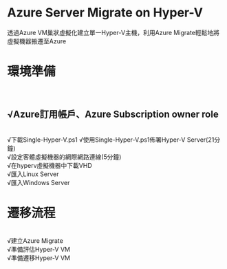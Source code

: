 # Azure Server Migrate on Hyper-V
 透過Azure VM巢狀虛擬化建立單一Hyper-V主機，利用Azure Migrate輕鬆地將虛擬機器搬遷至Azure

<h1>環境準備</h1><br>
 <h2>√Azure訂用帳戶、Azure Subscription owner role</h2><br>
 √下載Single-Hyper-V.ps1
 √使用Single-Hyper-V.ps1佈署Hyper-V Server(21分鐘)<br> 
 √設定客體虛擬機器的網際網路連線(5分鐘)<br> 
 √在hyperv虛擬機器中下載VHD<br>
 √匯入Linux Server<br>
 √匯入Windows Server<br>

<h1>遷移流程</h1><br>
 √建立Azure Migrate<br>
 √準備評估Hyper-V VM<br>
 √準備遷移Hyper-V VM<br>

